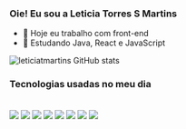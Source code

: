 ### Oie! Eu sou a Leticia Torres S Martins

- 🔭 Hoje eu trabalho com front-end
- 🌱 Estudando Java, React e JavaScript

![leticiatmartins GitHub stats](https://github-readme-stats.vercel.app/api?username=leticiatmartins&show_icons=true&theme=moltack)

### Tecnologias usadas no meu dia 
<div style="display: inline_block"><br/>
  <img align="center" atl="react5" src="https://img.shields.io/badge/React-20232A?style=for-the-badge&logo=react&logoColor=FFB6C1"/>
  <img align="center" atl="Java" src="https://img.shields.io/badge/Java-FFB6C1?style=for-the-badge&logo=openjdk&logoColor=black"/>
  <img align="center" atl="Javascript" src="https://img.shields.io/badge/JavaScript-323330?style=for-the-badge&logo=javascript&logoColor=FFB6C1"/>
  <img align="center" atl="node" src="https://img.shields.io/badge/Node.js-FFB6C1?style=for-the-badge&logo=node.js&logoColor=black"/>
  <img align="center" atl="css" src="https://img.shields.io/badge/CSS-323330?&style=for-the-badge&logo=css3&logoColor=FFB6C1"/>
  <img align="center" atl="html" src="https://img.shields.io/badge/HTML-FFB6C1?style=for-the-badge&logo=html5&logoColor=black"/>
  <img align="center" atl="canva" src="https://img.shields.io/badge/Canva-323330.svg?&style=for-the-badge&logo=Canva&logoColor=FFB6C1"/>
  <img align="center" atl="figma" src="https://img.shields.io/badge/Figma-FFB6C1?style=for-the-badge&logo=figma&logoColor=black"/>
</div>

